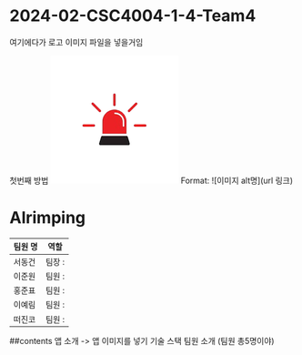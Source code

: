 # 2024-02-CSC4004-1-4-Team4

여기에다가 로고 이미지 파일을 넣을거임

첫번째 방법 
![App logo](alrimping/assets/images/app_icon.png) 
Format: ![이미지 alt명](url 링크) 



# Alrimping

|팀원 명 | 역할 |
|-----|-----|
| 서동건| 팀장 : | 
| 이준원| 팀원 : | 
| 홍준표| 팀원 : | 
| 이예림| 팀원 : | 
| 떠진코| 팀원 : | 


##contents
앱 소개 -> 앱 이미지를 넣기
기술 스택
팀원 소개 (팀원 총5명이야)
